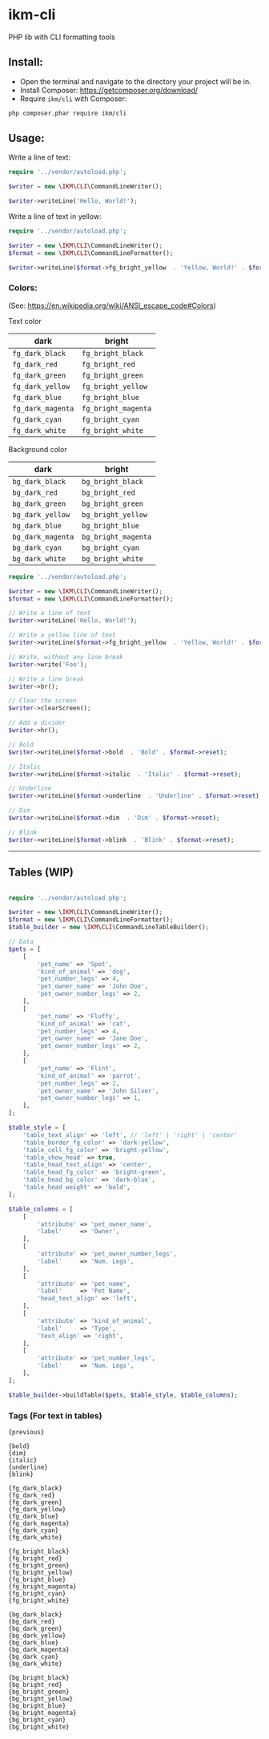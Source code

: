 # ikm-cli
PHP lib with CLI formatting tools

## Install:

- Open the terminal and navigate to the directory your project will be in.
- Install Composer: https://getcomposer.org/download/
- Require `ikm/cli` with Composer:


```bash
php composer.phar require ikm/cli
```


## Usage:

Write a line of text:

```php
require '../vendor/autoload.php';

$writer = new \IKM\CLI\CommandLineWriter();

$writer->writeLine('Hello, World!');
```






Write a line of text in yellow:

```php
require '../vendor/autoload.php';

$writer = new \IKM\CLI\CommandLineWriter();
$format = new \IKM\CLI\CommandLineFormatter();

$writer->writeLine($format->fg_bright_yellow  . 'Yellow, World!' . $format->reset);
```



### Colors:

(See: https://en.wikipedia.org/wiki/ANSI_escape_code#Colors)

Text color

| dark | bright |
| ---- | ------ |
| `fg_dark_black`   | `fg_bright_black`   |
| `fg_dark_red`     | `fg_bright_red`     |
| `fg_dark_green`   | `fg_bright_green`   |
| `fg_dark_yellow`  | `fg_bright_yellow`  |
| `fg_dark_blue`    | `fg_bright_blue`    |
| `fg_dark_magenta` | `fg_bright_magenta` |
| `fg_dark_cyan`    | `fg_bright_cyan`    |
| `fg_dark_white`   | `fg_bright_white`   |

Background color

| dark | bright |
| ---- | ------ |
| `bg_dark_black`   | `bg_bright_black`   |
| `bg_dark_red`     | `bg_bright_red`     |
| `bg_dark_green`   | `bg_bright_green`   |
| `bg_dark_yellow`  | `bg_bright_yellow`  |
| `bg_dark_blue`    | `bg_bright_blue`    |
| `bg_dark_magenta` | `bg_bright_magenta` |
| `bg_dark_cyan`    | `bg_bright_cyan`    |
| `bg_dark_white`   | `bg_bright_white`   |

```php
require '../vendor/autoload.php';

$writer = new \IKM\CLI\CommandLineWriter();
$format = new \IKM\CLI\CommandLineFormatter();

// Write a line of text
$writer->writeLine('Hello, World!');

// Write a yellow line of text
$writer->writeLine($format->fg_bright_yellow  . 'Yellow, World!' . $format->reset);

// Write, without any line break
$writer->write('Foo');

// Write a line break
$writer->br();

// Clear the screen
$writer->clearScreen();

// Add a divider
$writer->hr();

// Bold
$writer->writeLine($format->bold  . 'Bold' . $format->reset);

// Italic
$writer->writeLine($format->italic  . 'Italic' . $format->reset);

// Underline
$writer->writeLine($format->underline  . 'Underline' . $format->reset);

// Dim
$writer->writeLine($format->dim  . 'Dim' . $format->reset);

// Blink
$writer->writeLine($format->blink  . 'Blink' . $format->reset);

```

----

## Tables (WIP)

```php 

require '../vendor/autoload.php';

$writer = new \IKM\CLI\CommandLineWriter();
$format = new \IKM\CLI\CommandLineFormatter();
$table_builder = new \IKM\CLI\CommandLineTableBuilder();

// Data
$pets = [
    [
        'pet_name' => 'Spot',
        'kind_of_animal' => 'dog',
        'pet_number_legs' => 4,
        'pet_owner_name' => 'John Doe',
        'pet_owner_number_legs' => 2,
    ],
    [
        'pet_name' => 'Fluffy',
        'kind_of_animal' => 'cat',
        'pet_number_legs' => 4,
        'pet_owner_name' => 'Jane Doe',
        'pet_owner_number_legs' => 2,
    ],
    [
        'pet_name' => 'Flint',
        'kind_of_animal' => 'parrot',
        'pet_number_legs' => 2,
        'pet_owner_name' => 'John Silver',
        'pet_owner_number_legs' => 1,
    ],
];

$table_style = [
    'table_text_align' => 'left', // 'left' | 'right' | 'center'
    'table_border_fg_color' => 'dark-yellow',
    'table_cell_fg_color' => 'bright-yellow',
    'table_show_head' => true,
    'table_head_text_align' => 'center',
    'table_head_fg_color' => 'bright-green',
    'table_head_bg_color' => 'dark-blue',
    'table_head_weight' => 'bold',
];

$table_columns = [
    [
        'attribute' => 'pet_owner_name',
        'label'     => 'Owner',
    ],
    [
        'attribute' => 'pet_owner_number_legs',
        'label'     => 'Num. Legs',
    ],
    [
        'attribute' => 'pet_name',
        'label'     => 'Pet Name',
        'head_text_align' => 'left',
    ],
    [
        'attribute' => 'kind_of_animal',
        'label'     => 'Type',
        'text_align' => 'right',
    ],
    [
        'attribute' => 'pet_number_legs',
        'label'     => 'Num. Legs',
    ],
];

$table_builder->buildTable($pets, $table_style, $table_columns);

```


### Tags (For text in tables)

```
{previous}

{bold}
{dim}
{italic}
{underline}
{blink}

{fg_dark_black}
{fg_dark_red}
{fg_dark_green}
{fg_dark_yellow}
{fg_dark_blue}
{fg_dark_magenta}
{fg_dark_cyan}
{fg_dark_white}

{fg_bright_black}
{fg_bright_red}
{fg_bright_green}
{fg_bright_yellow}
{fg_bright_blue}
{fg_bright_magenta}
{fg_bright_cyan}
{fg_bright_white}

{bg_dark_black}
{bg_dark_red}
{bg_dark_green}
{bg_dark_yellow}
{bg_dark_blue}
{bg_dark_magenta}
{bg_dark_cyan}
{bg_dark_white}

{bg_bright_black}
{bg_bright_red}
{bg_bright_green}
{bg_bright_yellow}
{bg_bright_blue}
{bg_bright_magenta}
{bg_bright_cyan}
{bg_bright_white}
```